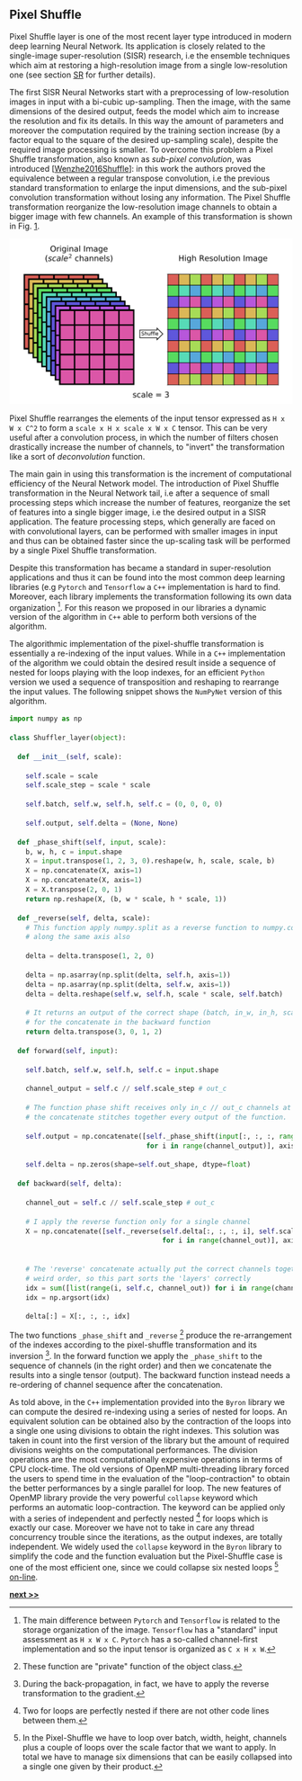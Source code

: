 ## Pixel Shuffle

Pixel Shuffle layer is one of the most recent layer type introduced in modern deep learning Neural Network.
Its application is closely related to the single-image super-resolution (SISR) research, i.e the ensemble techniques which aim at restoring a high-resolution image from a single low-resolution one (see section [SR](../SuperResolution/README.md) for further details).

The first SISR Neural Networks start with a preprocessing of low-resolution images in input with a bi-cubic up-sampling.
Then the image, with the same dimensions of the desired output, feeds the model which aim to increase the resolution and fix its details.
In this way the amount of parameters and moreover the computation required by the training section increase (by a factor equal to the square of the desired up-sampling scale), despite the required image processing is smaller.
To overcome this problem a Pixel Shuffle transformation, also known as *sub-pixel convolution*, was introduced [[Wenzhe2016Shuffle](https://ui.adsabs.harvard.edu/\#abs/2016arXiv160905158S)]: in this work the authors proved the equivalence between a regular transpose convolution, i.e the previous standard transformation to enlarge the input dimensions, and the sub-pixel convolution transformation without losing any information.
The Pixel Shuffle transformation reorganize the low-resolution image channels to obtain a bigger image with few channels.
An example of this transformation is shown in Fig. [1](../../../../img/pixel_shuffle.svg).

![Pixel Shuffle transformation. On the left the input image with `scale^2` (:= 9) channels. On the right the result of Pixel Shuffle transformation. Since the number of channels is perfect square the output is a single channel image with the rearrangement of the original ones.](../../../../img/pixel_shuffle.svg)

Pixel Shuffle rearranges the elements of the input tensor expressed as `H x W x C^2` to form a `scale x H x scale x W x C` tensor.
This can be very useful after a convolution process, in which the number of filters chosen drastically increase the number of channels, to "invert" the transformation like a sort of *deconvolution* function.

The main gain in using this transformation is the increment of computational efficiency of the Neural Network model.
The introduction of Pixel Shuffle transformation in the Neural Network tail, i.e after a sequence of small processing steps which increase the number of features, reorganize the set of features into a single bigger image, i.e the desired output in a SISR application.
The feature processing steps, which generally are faced on with convolutional layers, can be performed with smaller images in input and thus can be obtained faster since the up-scaling task will be performed by a single Pixel Shuffle transformation.

Despite this transformation has became a standard in super-resolution applications and thus it can be found into the most common deep learning libraries (e.g `Pytorch` and `Tensorflow` a `C++` implementation is hard to find.
Moreover, each library implements the transformation following its own data organization [^1].
For this reason we proposed in our libraries a dynamic version of the algorithm in `C++` able to perform both versions of the algorithm.

The algorithmic implementation of the pixel-shuffle transformation is essentially a re-indexing of the input values.
While in a `C++` implementation of the algorithm we could obtain the desired result inside a sequence of nested for loops playing with the loop indexes, for an efficient `Python` version we used a sequence of transposition and reshaping to rearrange the input values.
The following snippet shows the `NumPyNet` version of this algorithm.

```python
import numpy as np

class Shuffler_layer(object):

  def __init__(self, scale):

    self.scale = scale
    self.scale_step = scale * scale

    self.batch, self.w, self.h, self.c = (0, 0, 0, 0)

    self.output, self.delta = (None, None)

  def _phase_shift(self, input, scale):
    b, w, h, c = input.shape
    X = input.transpose(1, 2, 3, 0).reshape(w, h, scale, scale, b)
    X = np.concatenate(X, axis=1)
    X = np.concatenate(X, axis=1)
    X = X.transpose(2, 0, 1)
    return np.reshape(X, (b, w * scale, h * scale, 1))

  def _reverse(self, delta, scale):
    # This function apply numpy.split as a reverse function to numpy.concatenate
    # along the same axis also

    delta = delta.transpose(1, 2, 0)

    delta = np.asarray(np.split(delta, self.h, axis=1))
    delta = np.asarray(np.split(delta, self.w, axis=1))
    delta = delta.reshape(self.w, self.h, scale * scale, self.batch)

    # It returns an output of the correct shape (batch, in_w, in_h, scale**2)
    # for the concatenate in the backward function
    return delta.transpose(3, 0, 1, 2)

  def forward(self, input):

    self.batch, self.w, self.h, self.c = input.shape

    channel_output = self.c // self.scale_step # out_c

    # The function phase shift receives only in_c // out_c channels at a time
    # the concatenate stitches together every output of the function.

    self.output = np.concatenate([self._phase_shift(input[:, :, :, range(i, self.c, channel_output)], self.scale)
                                  for i in range(channel_output)], axis=3)

    self.delta = np.zeros(shape=self.out_shape, dtype=float)

  def backward(self, delta):

    channel_out = self.c // self.scale_step # out_c

    # I apply the reverse function only for a single channel
    X = np.concatenate([self._reverse(self.delta[:, :, :, i], self.scale)
                                      for i in range(channel_out)], axis=3)


    # The 'reverse' concatenate actually put the correct channels together but in a
    # weird order, so this part sorts the 'layers' correctly
    idx = sum([list(range(i, self.c, channel_out)) for i in range(channel_out)], [])
    idx = np.argsort(idx)

    delta[:] = X[:, :, :, idx]

```

The two functions `_phase_shift` and `_reverse` [^2] produce the re-arrangement of the indexes according to the pixel-shuffle transformation and its inversion [^3].
In the forward function we apply the `_phase_shift` to the sequence of channels (in the right order) and then we concatenate the results into a single tensor (output).
The backward function instead needs a re-ordering of channel sequence after the concatenation.

As told above, in the `C++` implementation provided into the `Byron` library we can compute the desired re-indexing using a series of nested for loops.
An equivalent solution can be obtained also by the contraction of the loops into a single one using divisions to obtain the right indexes.
This solution was taken in count into the first version of the library but the amount of required divisions weights on the computational performances.
The division operations are the most computationally expensive operations in terms of CPU clock-time.
The old versions of OpenMP multi-threading library forced the users to spend time in the evaluation of the "loop-contraction" to obtain the better performances by a single parallel for loop.
The new features of OpenMP library provide the very powerful `collapse` keyword which performs an automatic loop-contraction.
The keyword can be applied only with a series of independent and perfectly nested [^4] for loops which is exactly our case.
Moreover we have not to take in care any thread concurrency trouble since the iterations, as the output indexes, are totally independent.
We widely used the `collapse` keyword in the `Byron` library to simplify the code and the function evaluation but the Pixel-Shuffle case is one of the most efficient one, since we could collapse six nested loops [^5]  [on-line](https://github.com/Nico-Curti/Byron/blob/master/src/shuffler_layer.cpp).


[^1]: The main difference between `Pytorch` and `Tensorflow` is related to the storage organization of the image. `Tensorflow` has a "standard" input assessment as `H x W x C`. `Pytorch` has a so-called channel-first implementation and so the input tensor is organized as `C x H x W`.

[^2]: These function are "private" function of the object class.

[^3]: During the back-propagation, in fact, we have to apply the reverse transformation to the gradient.

[^4]: Two for loops are perfectly nested if there are not other code lines between them.

[^5]: In the Pixel-Shuffle we have to loop over batch, width, height, channels plus a couple of loops over the scale factor that we want to apply. In total we have to manage six dimensions that can be easily collapsed into a single one given by their product.



[**next >>**](./Cost.md)
